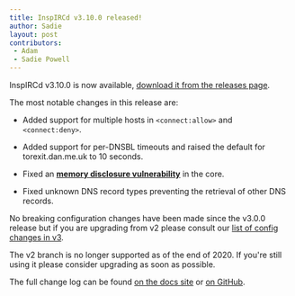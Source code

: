 ```yaml
---
title: InspIRCd v3.10.0 released!
author: Sadie
layout: post
contributors:
 - Adam
 - Sadie Powell
---
```


InspIRCd v3.10.0 is now available, [download it from the releases page](https://github.com/inspircd/inspircd/releases/tag/v3.10.0).

The most notable changes in this release are:

- Added support for multiple hosts in `<connect:allow>` and `<connect:deny>`.

- Added support for per-DNSBL timeouts and raised the default for torexit.dan.me.uk to 10 seconds.

- Fixed an [**memory disclosure vulnerability**](https://docs.inspircd.org/security/2021-01) in the core.

- Fixed unknown DNS record types preventing the retrieval of other DNS records.

No breaking configuration changes have been made since the v3.0.0 release but if you are upgrading from v2 please consult our [list of config changes in v3](https://docs.inspircd.org/3/breaking-changes).

<!--more-->

The v2 branch is no longer supported as of the end of 2020. If you're still using it please consider upgrading as soon as possible.

The full change log can be found [on the docs site](https://docs.inspircd.org/3/change-log/#inspircd-3100) or [on GitHub](https://github.com/inspircd/inspircd/compare/v3.9.0...v3.10.0).
